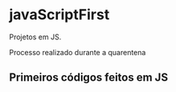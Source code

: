 # javaScriptFirst

Projetos em JS.    
     
Processo realizado durante a quarentena           
       
## Primeiros códigos feitos em JS   
<br>       
    
 
    

